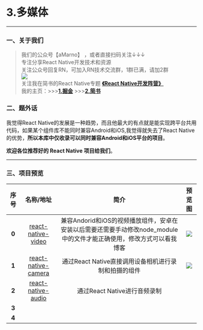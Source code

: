 # 3.多媒体
*****
### 一、关于我们
>我们的公众号【aMarno】 ，或者直接扫码关注↓↓↓
</br>专注分享React Native开发技术和资源
</br>关注公众号回复RN，可加入RN技术交流群，1群已满，请加2群
</br>![](https://github.com/MarnoDev/react-native-open-project/blob/master/res/wechatQR.jpg)
</br>关注我在简书的React Native专题 **[《React Native开发阵营》](http://www.jianshu.com/c/b4ce1d706d1f)**
</br>我的主页：>>>**[1.掘金](https://gold.xitu.io/user/56c1c513c24aa800534e85f3)** >>>**[2.简书](http://www.jianshu.com/u/174a09ba6c25)**


### 二、题外话
我觉得React Native的发展是一种趋势，而且他最大的有点就是能实现跨平台共用代码，如果某个组件库不能同时兼容Android和iOS,我觉得就失去了React Native的优势，**所以本库中仅收录可以同时兼容Android和iOS平台的项目**。

**欢迎各位推荐好的 React Native 项目给我们**。
*******
### 三、项目预览
|序号|名称/地址|简介|预览图|
|:---:|:---:|:---:|:---:|
|**0**|[react-native-video](https://github.com/react-native-community/react-native-video)|兼容Andorid和iOS的视频播放组件，安卓在安装以后需要还需要手动修改node_module中的文件才能正确使用，修改方式可以看我博客|![](https://github.com/brentvatne/facebook-login/blob/master/demo!!!.gif)|
|**1**|[react-native-camera](https://github.com/lwansbrough/react-native-camera)|通过React Native直接调用设备相机进行录制和拍摄的组件|![](https://cloud.githubusercontent.com/assets/2302315/22190752/6bc6ccd0-e0da-11e6-8e2f-6f22a3567a57.gif)|
|**2**|[react-native-audio](https://github.com/jsierles/react-native-audio)|通过React Native进行音频录制|![]()|
|**3**|[]()||![]()|
|**4**|[]()||![]()|
